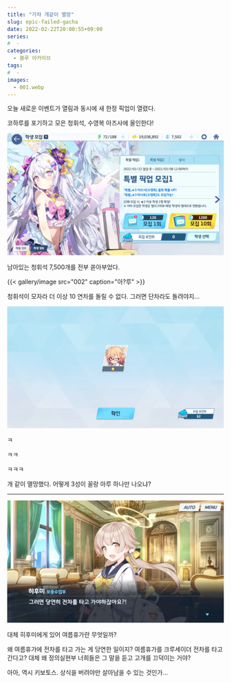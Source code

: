 ```yaml
---
title: "가챠 개같이 멸망"
slug: epic-failed-gacha
date: 2022-02-22T20:00:55+09:00
series:
#  - 
categories:
  - 블루 아카이브
tags:
#  - 
images:
  - 001.webp
---
```


오늘 새로운 이벤트가 열림과 동시에 새 한정 픽업이 열렸다.

코하루를 포기하고 모은 청휘석, 수영복 아즈사에 올인한다!

![](001.webp)

남아있는 청휘석 7,500개를 전부 쏟아부었다.

{{< gallery/image src="002" caption="아?루" >}}

청휘석이 모자라 더 이상 10 연차를 돌릴 수 없다. 그러면 단차라도 돌려야지...

![](003.webp)

ㅋ

ㅋㅋ

ㅋㅋㅋ

개 같이 멸망했다.
어떻게 3성이 꼴랑 아루 하나만 나오냐?

***

![](004.webp)

대체 히후미에게 있어 여름휴가란 무엇일까?

왜 여름휴가에 전차를 타고 가는 게 당연한 일이지? 여름휴가를 크루세이더 전차를 타고 간다고?
대체 왜 정의실현부 너희들은 그 말을 듣고 고개를 끄덕이는 거야?

아아, 역시 키보토스. 상식을 버려야만 살아남을 수 있는 것인가...
